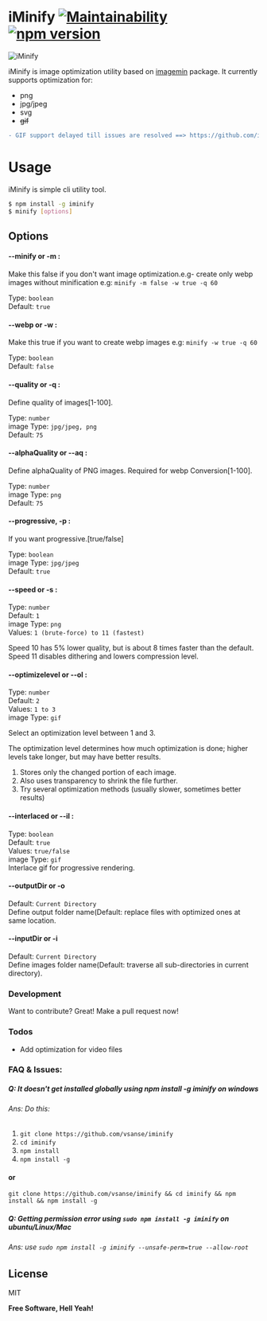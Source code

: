 # iMinify [![Maintainability](https://api.codeclimate.com/v1/badges/ab398b1a9bcb2a2d50a7/maintainability)](https://codeclimate.com/github/vsanse/iMinify/maintainability) [![npm version](http://img.shields.io/npm/v/iminify.svg?style=flat)](https://npmjs.org/package/iminify "View this project on npm")

![iMinify](https://i.imgur.com/UhrQxCe.png)

iMinify is image optimization utility based on [imagemin](https://www.npmjs.com/package/imagemin) package. It currently supports optimization for:
- png
- jpg/jpeg
- svg
- ~~gif~~  
```diff
- GIF support delayed till issues are resolved ==> https://github.com/imagemin/gifsicle-bin/issues/104 & https://github.com/kohler/gifsicle/issues/137
```

# Usage
iMinify is simple cli utility tool.
```sh
$ npm install -g iminify
$ minify [options]
```

## Options
#### --minify or -m : 
Make this false if you don't want image optimization.e.g- create only webp images without minification
e.g: `minify -m false -w true -q 60`

Type: `boolean`  
Default: `true`  

#### --webp or -w : 
Make this true if you want to create webp images
e.g: `minify -w true -q 60`

Type: `boolean`  
Default: `false` 

#### --quality or -q : 
Define quality of images[1-100].  

Type: `number`  
image Type: `jpg/jpeg, png`  
Default: `75` 

#### --alphaQuality or --aq : 
Define alphaQuality of PNG images. Required for webp Conversion[1-100].  

Type: `number`  
image Type: `png`  
Default: `75`  

#### --progressive, -p : 
If you want progressive.[true/false]  

Type: `boolean`  
image Type: `jpg/jpeg`  
Default: `true`  

#### --speed or -s : 
Type: `number`  
Default: `1`  
image Type: `png`  
Values: `1 (brute-force) to 11 (fastest)`  

Speed 10 has 5% lower quality, but is about 8 times faster than the default. Speed 11 disables dithering and lowers compression level.

#### --optimizelevel or --ol : 
Type: `number`   
Default: `2`  
Values: `1 to 3`  
image Type: `gif`  

Select an optimization level between 1 and 3.

The optimization level determines how much optimization is done; higher levels take longer, but may have better results.

1. Stores only the changed portion of each image.  
2. Also uses transparency to shrink the file further.
3. Try several optimization methods (usually slower, sometimes better results)  

#### --interlaced or --il : 
Type: `boolean`  
Default: `true`  
Values: `true/false`  
image Type: `gif`  
Interlace gif for progressive rendering.  

#### --outputDir or -o  
Default: `Current Directory`  
Define output folder name(Default: replace files with optimized ones at same location.  

#### --inputDir or -i  
Default: `Current Directory`  
Define images folder name(Default: traverse all sub-directories in current directory).  

### Development

Want to contribute? Great!
Make a pull request now!

### Todos

 - Add optimization for video files

### FAQ & Issues:
##### Q: It doesn't get installed globally using npm install -g iminify on windows
###### Ans: Do this:
1. `git clone https://github.com/vsanse/iminify`
2. `cd iminify`
3. `npm install`
4. `npm install -g`

#### or
`git clone https://github.com/vsanse/iminify && cd iminify && npm install && npm install -g`

##### Q: Getting permission error using `sudo npm install -g iminify` on ubuntu/Linux/Mac
###### Ans: use `sudo npm install -g iminify --unsafe-perm=true --allow-root`

License
----

MIT


**Free Software, Hell Yeah!**
 

